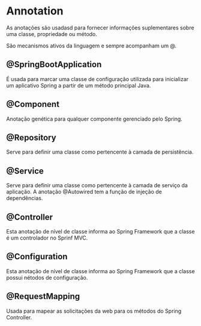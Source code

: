 # Annotation

As anotações são usadasd para fornecer informações suplementares sobre uma classe, propriedade ou método.

São mecanismos ativos da linguagem e sempre acompanham um @.

## @SpringBootApplication

É usada para marcar uma classe de configuração utilizada para inicializar um aplicativo Spring a partir de um método principal Java.

## @Component

Anotação genética para qualquer componente gerenciado pelo Spring.

## @Repository

Serve para definir uma classe como pertencente à camada de persistência.

## @Service

Serve para definir uma classe como pertencente à camada de serviço da aplicação. A anotação @Autowired tem a função de injeção de dependências.

## @Controller 

Esta anotação de nível de classe informa ao Spring Framework que a classe é um controlador no Sprinf MVC.

## @Configuration

Esta anotação de nível de classe informa ao Spring Framework que a classe possui nétodos de configuração.

## @RequestMapping

Usada para mapear as solicitações da web para os métodos do Spring Controller.